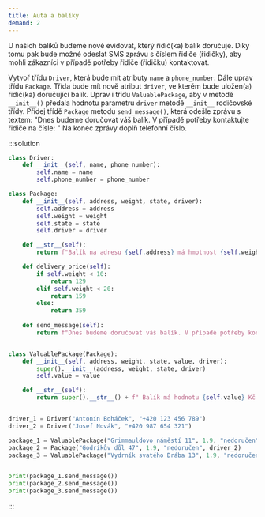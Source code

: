 ```yaml
---
title: Auta a balíky
demand: 2
---
```


U našich balíků budeme nově evidovat, který řidič(ka) balík doručuje. Díky tomu pak bude možné odeslat SMS zprávu s číslem řidiče (řidičky), aby mohli zákazníci v případě potřeby řidiče (řidičku) kontaktovat.

Vytvoř třídu `Driver`, která bude mít atributy `name` a `phone_number`. Dále uprav třídu `Package`. Třída bude mít nově atribut `driver`, ve kterém bude uložen(a) řidič(ka) doručující balík. Uprav i třídu `ValuablePackage`, aby v metodě `__init__()` předala hodnotu parametru `driver` metodě `__init__` rodičovské třídy. Přidej třídě `Package` metodu `send_message()`, která odešle zprávu s textem: "Dnes budeme doručovat váš balík. V případě potřeby kontaktujte řidiče na čísle: " Na konec zprávy doplň telefonní číslo.

:::solution
```py
class Driver:
    def __init__(self, name, phone_number):
        self.name = name
        self.phone_number = phone_number

class Package:
    def __init__(self, address, weight, state, driver):
        self.address = address
        self.weight = weight
        self.state = state
        self.driver = driver

    def __str__(self):
        return f"Balík na adresu {self.address} má hmotnost {self.weight} kg a je ve stavu {self.state}."

    def delivery_price(self):
        if self.weight < 10:
            return 129
        elif self.weight < 20:
            return 159
        else:
            return 359
    
    def send_message(self):
        return f"Dnes budeme doručovat váš balík. V případě potřeby kontaktujte řidiče na čísle: {self.driver.phone_number}"


class ValuablePackage(Package):
    def __init__(self, address, weight, state, value, driver):
        super().__init__(address, weight, state, driver)
        self.value = value

    def __str__(self):
        return super().__str__() + f" Balík má hodnotu {self.value} Kč."


driver_1 = Driver("Antonín Boháček", "+420 123 456 789")
driver_2 = Driver("Josef Novák", "+420 987 654 321")

package_1 = ValuablePackage("Grimmauldovo náměstí 11", 1.9, "nedoručen", 5500, driver_1)
package_2 = Package("Godrikův důl 47", 1.9, "nedoručen", driver_2)
package_3 = ValuablePackage("Vydrník svatého Drába 13", 1.9, "nedoručen", 5500, driver_1)


print(package_1.send_message())
print(package_2.send_message())
print(package_3.send_message())
```
:::

